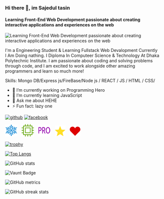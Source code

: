 ### Hi there 👋, im Sajedul tasin
#### Learning Front-End Web Development passionate about creating interactive applications and experiences on the web
![Learning Front-End Web Development passionate about creating interactive applications and experiences on the web](http://127.0.0.1:5500/images/Screenshot%202025-02-20%20234039.png)

I'm a Engineering Student & Learning Fullstack Web Devalopment Currently I Am Doing nathing. I Diploma In Computeer Science & Technology At Dhaka Polytechnic Institute. I am passionate about coding and solving problems through code, and I am excited to work alongside other amazing programmers and learn so much more!

Skills: Mongo DB/Express js/FireBase/Node js / REACT / JS / HTML / CSS/

- 🔭 I’m currently working on Programming Hero 
- 🌱 I’m currently learning JavaScript 
- 💬 Ask me about HEHE 
- ⚡ Fun fact: lazy one 


[<img src='https://cdn.jsdelivr.net/npm/simple-icons@3.0.1/icons/github.svg' alt='github' height='40'>](https://github.com/https://github.com/sajedul4D)  [<img src='https://cdn.jsdelivr.net/npm/simple-icons@3.0.1/icons/facebook.svg' alt='facebook' height='40'>](https://www.facebook.com/https://www.facebook.com/tahsinahmed.tahsin.16)  

<a href='https://archiveprogram.github.com/'><img src='https://raw.githubusercontent.com/acervenky/animated-github-badges/master/assets/acbadge.gif' width='40' height='40'></a> <a href='https://docs.github.com/en/developers'><img src='https://raw.githubusercontent.com/acervenky/animated-github-badges/master/assets/devbadge.gif' width='40' height='40'></a> <a href='https://github.com/pricing'><img src='https://raw.githubusercontent.com/acervenky/animated-github-badges/master/assets/pro.gif' width='40' height='40'></a> <a href='https://stars.github.com/'><img src='https://raw.githubusercontent.com/acervenky/animated-github-badges/master/assets/starbadge.gif' width='35' height='35'></a> <a href='https://docs.github.com/en/github/supporting-the-open-source-community-with-github-sponsors'><img src='https://raw.githubusercontent.com/acervenky/animated-github-badges/master/assets/sponsorbadge.gif' width='35' height='35'></a> 

[![trophy](https://github-profile-trophy.vercel.app/?username=https://github.com/sajedul4D)](https://github.com/ryo-ma/github-profile-trophy)

[![Top Langs](https://github-readme-stats.vercel.app/api/top-langs/?username=https://github.com/sajedul4D)](https://github.com/anuraghazra/github-readme-stats)

![GitHub stats](https://github-readme-stats.vercel.app/api?username=https://github.com/sajedul4D&show_icons=true&count_private=true)  

![Vaunt Badge](https://api.vaunt.dev/v1/github/entities/https://github.com/sajedul4D/contributions?format=svg&private=true)  

![GitHub metrics](https://metrics.lecoq.io/https://github.com/sajedul4D)  

![GitHub streak stats](https://streak-stats.demolab.com/?user=https://github.com/sajedul4D)  

